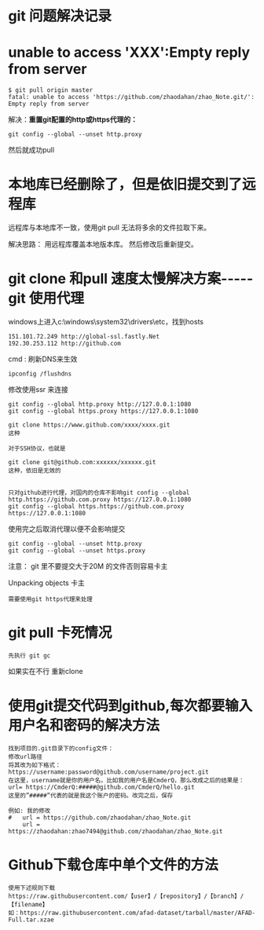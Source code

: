 #                                     git 问题解决记录

# unable to access 'XXX':Empty reply from server

```
$ git pull origin master
fatal: unable to access 'https://github.com/zhaodahan/zhao_Note.git/': Empty reply from server
```

解决：**重置git配置的http或https代理的：**

```
git config --global --unset http.proxy
```

然后就成功pull



# 本地库已经删除了，但是依旧提交到了远程库

远程库与本地库不一致，使用git pull 无法将多余的文件拉取下来。

解决思路： 用远程库覆盖本地版本库。 然后修改后重新提交。



# git clone 和pull  速度太慢解决方案-----git 使用代理



windows上进入c:\windows\system32\drivers\etc，找到hosts

```
151.101.72.249 http://global-ssl.fastly.Net
192.30.253.112 http://github.com
```

cmd : 刷新DNS来生效

```
ipconfig /flushdns
```

修改使用ssr 来连接

```
git config --global http.proxy http://127.0.0.1:1080
git config --global https.proxy https://127.0.0.1:1080

git clone https://www.github.com/xxxx/xxxx.git
这种

对于SSH协议，也就是

git clone git@github.com:xxxxxx/xxxxxx.git
这种，依旧是无效的


只对github进行代理，对国内的仓库不影响git config --global http.https://github.com.proxy https://127.0.0.1:1080
git config --global https.https://github.com.proxy https://127.0.0.1:1080
```

使用完之后取消代理以便不会影响提交

```
git config --global --unset http.proxy
git config --global --unset https.proxy
```

注意： git 里不要提交大于20M 的文件否则容易卡主

Unpacking objects  卡主

```
需要使用git https代理来处理
```



# git pull 卡死情况

```
先执行 git gc

```

如果实在不行 重新clone

#  使用git提交代码到github,每次都要输入用户名和密码的解决方法

```
找到项目的.git目录下的config文件： 
修改url路径
将其改为如下格式： 
https://username:password@github.com/username/project.git 
在这里，username就是你的用户名，比如我的用户名是CmderQ，那么改成之后的结果是： 
url= https://CmderQ:#####@github.com/CmderQ/hello.git 
这里的”#####”代表的就是我这个账户的密码。改完之后，保存

例如: 我的修改
#	url = https://github.com/zhaodahan/zhao_Note.git
    url = https://zhaodahan:zhao7494@github.com/zhaodahan/zhao_Note.git
```

# Github下载仓库中单个文件的方法

```
使用下述规则下载
https://raw.githubusercontent.com/【user】/【repository】/【branch】/【filename】
如：https://raw.githubusercontent.com/afad-dataset/tarball/master/AFAD-Full.tar.xzae
```

